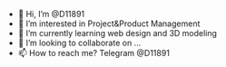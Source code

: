 - 👋 Hi, I’m @D11891
- 👀 I’m interested in Project&Product Management
- 🌱 I’m currently learning web design and 3D modeling
- 💞️ I’m looking to collaborate on ...
- 📫 How to reach me? Telegram @D11891 

<!---
D11891/D11891 is a ✨ special ✨ repository because its `README.md` (this file) appears on your GitHub profile.
You can click the Preview link to take a look at your changes.
--->
